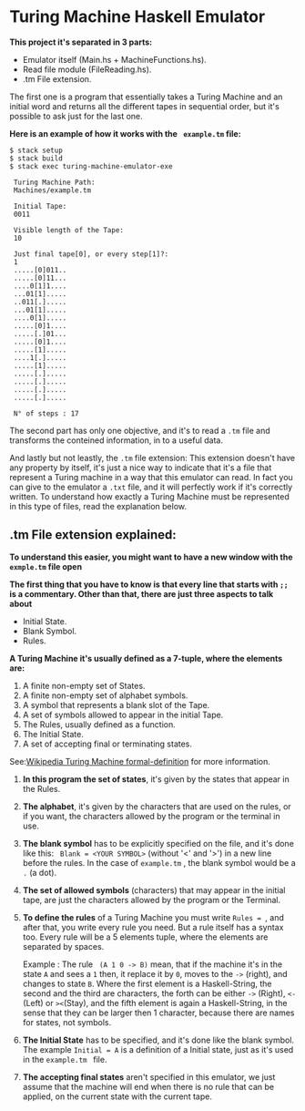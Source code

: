 # Turing Machine Haskell Emulator

**This project it's separated in 3 parts:**

*   Emulator itself (Main.hs + MachineFunctions.hs).
*   Read file module (FileReading.hs).
*   .tm File extension.

The first one is a program that essentially takes a Turing Machine and an
initial word and returns all the different tapes in sequential order, but it's
possible to ask just for the last one.

**Here is an example of how it works with the ``` example.tm``` file:**
```
$ stack setup
$ stack build
$ stack exec turing-machine-emulator-exe

 Turing Machine Path:
 Machines/example.tm

 Initial Tape:
 0011

 Visible length of the Tape:
 10

 Just final tape[0], or every step[1]?:
 1
 .....[0]011..
 .....[0]11...
 ....0[1]1....
 ...01[1].....
 ..011[.].....
 ...01[1].....
 ....0[1].....
 .....[0]1....
 .....[.]01...
 .....[0]1....
 .....[1].....
 ....1[.].....
 .....[1].....
 .....[.].....
 .....[.].....
 .....[.].....
 .....[.].....

 N° of steps : 17
```

The second part has only one objective, and it's to read a ```.tm``` file and
transforms the conteined information, in to a useful data.

And lastly but not leastly, the ```.tm``` file extension: This extension doesn't
have any property by itself, it's just a nice way to indicate that it's a file
that represent a Turing machine in a way that this emulator can read. In fact
you can give to the emulator a ```.txt``` file, and it will perfectly work if
it's correctly written.  To understand how exactly a Turing Machine must be
represented in this type of files, read the explanation below.

## .tm File extension explained:

**To understand this easier, you might want to have a new window with
the ```exmple.tm``` file open**

**The first thing that you have to know is that every line that starts with
```;;``` is a commentary. Other than that, there are just three aspects to talk
about**
-   Initial State.
-   Blank Symbol.
-   Rules.

**A Turing Machine it's usually defined as a 7-tuple, where the elements are:**
 1. A finite non-empty set of States.
 2. A finite non-empty set of alphabet symbols.
 3. A symbol that represents a blank slot of the Tape.
 4. A set of symbols allowed to appear in the initial Tape.
 5. The Rules, usually defined as a function.
 6. The Initial State.
 7. A set of accepting final or terminating states.

See:[Wikipedia Turing Machine formal-definition](https://en.wikipedia.org/wiki/Turing_machine#Formal_definition)
for more information.

1.  **In this program the set of states**, it's given by the states that appear
    in the Rules.

2.  **The alphabet**, it's given by the characters that are used on the rules,
    or if you want, the characters allowed by the program or the terminal in
    use.

3.  **The blank symbol** has to be explicitly specified on the file, and it's
    done like this: ``` Blank = <YOUR SYMBOL>``` (without '<' and '>') in a new
    line before the rules. In the case of ``` example.tm ``` , the blank symbol
    would be a ```.``` (a dot).

4.  **The set of allowed symbols** (characters) that may appear in the initial
    tape, are just the characters allowed by the program or the Terminal.

5.  **To define the rules** of a Turing Machine you must write ```Rules = ```,
    and after that, you write every rule you need. But a rule itself has a
    syntax too.   Every rule will be a 5 elements tuple, where the elements are
    separated by spaces.

    Example :  The rule ``` (A 1 0 -> B)``` mean, that if the machine it's in the
    state ```A``` and sees a ```1``` then, it replace it by ```0```, moves to
    the ```->``` (right), and changes to state ```B```.  Where the first element
    is a Haskell-String, the second and the third are characters, the forth can
    be either ``` -> ``` (Right), ```<-``` (Left) or ```><```(Stay), and the
    fifth element is again a Haskell-String, in the sense that they can be
    larger then 1 character, because there are names for states, not symbols.

6.  **The Initial State** has to be specified, and it's done like the blank
    symbol. The example ```Initial = A``` is a definition of a Initial state,
    just as it's used in the ```example.tm ``` file.

7.  **The accepting final states** aren't specified in this emulator, we just
    assume that the machine will end when there is no rule that can be applied,
    on the current state with the current tape.
